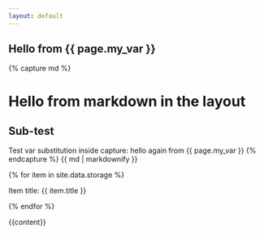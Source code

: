 ```yaml
---
layout: default
---
```


<h2>Hello from {{ page.my_var }}</h2>

{% capture md %}
# Hello from markdown in the layout
## Sub-test
Test var substitution inside capture:
hello again from {{ page.my_var }}
{% endcapture %}
{{ md | markdownify }}

{% for item in site.data.storage %}
<p>Item title: {{ item.title }}</p>
{% endfor %}

{{content}}
